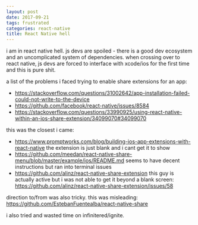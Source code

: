 ```yaml
---
layout: post
date: 2017-09-21
tags: frustrated
categories: react-native
title: React Native hell
---
```


i am in react native hell. js devs are spoiled - there is a good dev ecosystem and an uncomplicated system of dependencies. when crossing over to react native, js devs are forced to interface with xcode/ios for the first time and this is pure shit.

a list of the problems i faced trying to enable share extensions for an app:

- <https://stackoverflow.com/questions/31002642/app-installation-failed-could-not-write-to-the-device>
- <https://github.com/facebook/react-native/issues/8584>
- <https://stackoverflow.com/questions/33990925/using-react-native-within-an-ios-share-extension/34099070#34099070>

this was the closest i came:

- <https://www.promptworks.com/blog/building-ios-app-extensions-with-react-native> the extension is just blank and i cant get it to show
- <https://github.com/meedan/react-native-share-menu/blob/master/example/ios/README.md> seems to have decent instructions but ran into terminal issues
- <https://github.com/alinz/react-native-share-extension> this guy is actually active but i was not able to get it beyond a blank screen: <https://github.com/alinz/react-native-share-extension/issues/58>

direction to/from was also tricky. this was misleading: <https://github.com/EstebanFuentealba/react-native-share>

i also tried and wasted time on infinitered/ignite.
